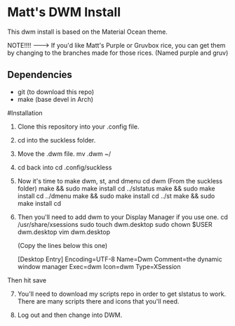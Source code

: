 # Matt's DWM Install

This dwm install is based on the Material Ocean theme. 

NOTE!!!! ---> If you'd like Matt's Purple or Gruvbox rice, you can get them by changing to the branches made for those rices. (Named purple and gruv)


## Dependencies
* git (to download this repo)
* make (base devel in Arch)

#Installation
1. Clone this repository into your .config file.
2. cd into the suckless folder.
3. Move the .dwm file.
    mv .dwm ~/
4. cd back into 
    cd .config/suckless
5. Now it's time to make dwm, st, and dmenu
  cd dwm (From the suckless folder)
  make && sudo make install
  cd ../slstatus
  make && sudo make install
  cd ../dmenu
  make && sudo make install
  cd ../st
  make && sudo make install
  cd

6. Then you'll need to add dwm to your Display Manager if you use one.
    cd /usr/share/xsessions 
    sudo touch dwm.desktop
    sudo chown $USER dwm.desktop
    vim dwm.desktop
    
    (Copy the lines below this one)
    
    [Desktop Entry]
    Encoding=UTF-8
    Name=Dwm
    Comment=the dynamic window manager
    Exec=dwm
    Icon=dwm
    Type=XSession 

Then hit save

7. You'll need to download my scripts repo in order to get slstatus to work. There are many scripts there and icons that you'll need.

8. Log out and then change into DWM.


